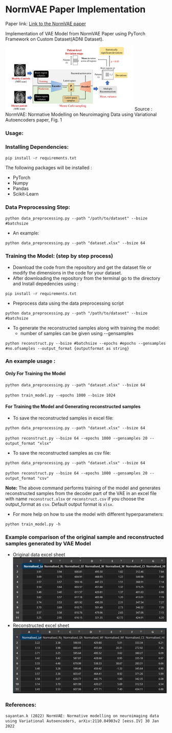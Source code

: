 # NormVAE Paper Implementation
Paper link: [Link to the NormVAE paper](https://arxiv.org/pdf/2110.04903.pdf)

Implementation of VAE Model from NormVAE Paper using PyTorch Framework on Custom Dataset(ADNI Dataset).


<img src="https://github.com/sandeshkatakam/NormVAE-Neuroimaging/blob/main/normvae.png" alt="drawing" width="400" class = "center"/>
Source : NormVAE: Normative Modelling on Neuroimaging Data using Variational Autoencoders paper, Fig. 1  

### Usage:

### Installing Dependencies:
```
pip install -r requirements.txt
```

The following packages will be installed : 
* PyTorch
* Numpy
* Pandas
* Scikit-Learn
### Data Preprocessing Step:
```
python data_preprocessing.py --path "/path/to/dataset" --bsize #batchsize
```

* An example:  
```
python data_preprocessing.py --path "dataset.xlsx" --bsize 64
```

### Training the Model: (step by step process) 
* Download the code from the repository and get the dataset file or modify the dimensions in the code for your dataset.  
* After downloading the repository from the terminal go to the directory and Install depedencies using : 
```
pip install -r requirements.txt
```
* Preprocess data using the data preprocessing script
```
python data_preprocessing.py --path "/path/to/dataset" --bsize #batchsize
```

* To generate the reconstructed samples along with training the model:
  * number of samples can be given using --gensamples
```
python reconstruct.py --bsize #batchsize --epochs #epochs --gensamples #no.ofsamples --output_format {outputformat as string} 
```

### An example usage :
#### Only For Training the Model
```
python data_preprocessing.py --path "dataset.xlsx" --bsize 64

python train_model.py --epochs 1000 --bsize 1024
```
#### For Training the Model and Generating reconstructed samples
* To save the reconstructed samples in excel file:  
```
python data_preprocessing.py --path "dataset.xlsx" --bsize 64

python reconstruct.py --bsize 64 --epochs 1000 --gensamples 20 --output_format "xlsx"
```
* To save the reconstructed samples as csv file:
```
python data_preprocessing.py --path "dataset.xlsx" --bsize 64

python reconstruct.py --bsize 64 --epochs 1000 --gensamples 20 --output_format "csv"
```

**Note:** The above command performs training of the model and generates reconstructed samples from the decoder part of the VAE in an excel file with name `reconstruct.xlsx` or `reconstruct.csv` if you choose the output_format as `csv`. Default output format is `xlsx`.  

* For more help on how to use the model with different hyperparameters: 

```
python train_model.py -h
```

### Example comparison of the original sample and reconstructed samples generated by VAE Model
* Original data excel sheet
![original sample](/original_sample.png)
* Reconstructed excel sheet
![reconstructed sample](/reconstructed_sample.png)


### References: 

```
sayantan.k (2022) NormVAE: Normative modelling on neuroimaging data using Variational Autoencoders, arXiv:2110.04903v2 [eess.IV] 30 Jan 2022
```
